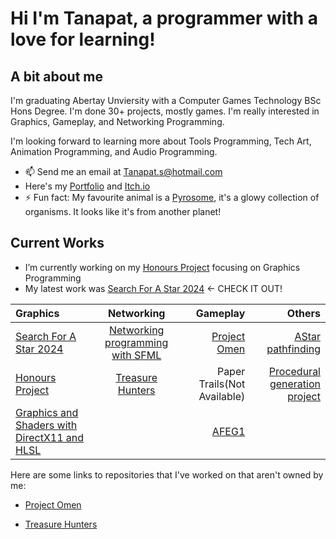 # Hi I'm Tanapat, a programmer with a love for learning!

## A bit about me

I'm graduating Abertay Unviersity with a Computer Games Technology BSc Hons Degree. I'm done 30+ projects, mostly games. I'm really interested in Graphics, Gameplay, and Networking Programming.

I'm looking forward to learning more about Tools Programming, Tech Art, Animation Programming, and Audio Programming.

- 📫 Send me an email at Tanapat.s@hotmail.com
- Here's my [Portfolio](https://tanapats6.wixsite.com/website) and [Itch.io](https://tanicorn.itch.io/)
- ⚡ Fun fact: My favourite animal is a [Pyrosome](https://www.youtube.com/watch?v=MPkakSsbGYw&t=2s), it's a glowy collection of organisms. It looks like it's from another planet!

## Current Works
- I’m currently working on my [Honours Project](https://github.com/TaniCorn/Honours) focusing on Graphics Programming
- My latest work was [Search For A Star 2024](https://github.com/TaniCorn/sfas-2024) <- CHECK IT OUT!


| Graphics | Networking | Gameplay | Others |
| :------------------- | :----------: | ----------: | ----------: |
| [Search For A Star 2024](https://github.com/TaniCorn/sfas-2024)          | [Networking programming with SFML](https://github.com/TaniCorn/Abertay-Projects/tree/main/CMP303)      | [Project Omen](https://github.com/Whizzo123/RockFlockStudios-Prof-Project)       | [AStar pathfinding](https://github.com/TaniCorn/Abertay-Projects/tree/main/CMP202)       |
| [Honours Project](https://github.com/TaniCorn/Honours)              | [Treasure Hunters](https://github.com/Whizzo123/NSE_Competition)      | Paper Trails(Not Available)     | [Procedural generation project](https://github.com/TaniCorn/Abertay-Projects/tree/main/CMP305)       |
| [Graphics and Shaders with DirectX11 and HLSL](https://github.com/TaniCorn/Abertay-Projects/tree/main/CMP301)               |       | [AFEG1](https://github.com/TaniCorn/AFEG1)       |        |



Here are some links to repositories that I've worked on that aren't owned by me:
  
- [Project Omen](https://github.com/Whizzo123/RockFlockStudios-Prof-Project)

- [Treasure Hunters](https://github.com/Whizzo123/NSE_Competition)

<!--- [Get Slimed](https://github.com/Whizzo123/Get_Slimed)

- [D-Faced](https://github.com/Whizzo123/Defaced)

- [Defenders of the Harrowed Gates](https://github.com/Whizzo123/SpookGameJam)-->



<!--
List of some of the stuff I've done:

Procedural Generation
  - Cellular Automata
  - Poisson Disc
  - Particle Deposition
  - Perlin, Warped Perlin, Fbm
  - Faulting


Networking
  - Networking a 4 player co-op 2d zombie game


Graphics
  - OpenGL
  - DirectX11
  - Shaders
  - Dynamic tessellation
  - Lighting and shadow
  - Post-processing


AI
  - A*
  - Multi-threading A*


SFML
  - Graphics
  - Network


Itch.io
  - Cool games mostly from jams!
-->

<!--
**TaniCorn/TaniCorn** is a ✨ _special_ ✨ repository because its `README.md` (this file) appears on your GitHub profile.

Here are some ideas to get you started:

- 🔭 I’m currently working on ...
- 🌱 I’m currently learning ...
- 👯 I’m looking to collaborate on ...
- 🤔 I’m looking for help with ...
- 💬 Ask me about ...
- 📫 How to reach me: ...
- 😄 Pronouns: ...
- ⚡ Fun fact: ...
-->
